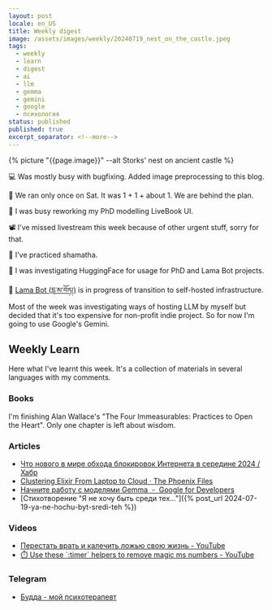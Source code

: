 ```yaml
---
layout: post
locale: en_US
title: Weekly digest
image: /assets/images/weekly/20240719_nest_on_the_castle.jpeg
tags:
  - weekly
  - learn
  - digest
  - ai
  - llm
  - gemma
  - gemini
  - google
  - психология
status: published
published: true
excerpt_separator: <!--more-->
---
```

{% picture "{{page.image}}" --alt Storks' nest on ancient castle %}

💻 Was mostly busy with bugfixing. Added image preprocessing to this blog.

🏃 We ran only once on Sat. It was 1 + 1 + about 1. We are behind the plan.

🔬 I was busy reworking my PhD modelling LiveBook UI.

📽️ I've missed livestream this week because of other urgent stuff, sorry for that.

🪷  I've practiced shamatha. 

🤖 I was investigating HuggingFace for usage for PhD and Lama Bot projects.

 📿 [Lama Bot (དླ་མ་བོཏ།)](https://t.me/compassion_lama_bot) is in progress of transition to self-hosted infrastructure. Most of the week was investigating ways of hosting LLM by myself but decided that it's too expensive for non-profit indie project. So for now I'm going to use Google's Gemini.

<!--more-->

## Weekly Learn
Here what I've learnt this week. It's a collection of materials  in several languages with my comments.

### Books
I'm finishing Alan Wallace's "The Four Immeasurables: Practices to Open the Heart". Only one chapter is left about wisdom.
### Articles
- [Что нового в мире обхода блокировок Интернета в середине 2024 / Хабр](https://habr.com/ru/articles/828598/)
- [Clustering Elixir From Laptop to Cloud · The Phoenix Files](https://fly.io/phoenix-files/clustering-elixir-from-laptop-to-cloud/)
- [Начните работу с моделями Gemma  -  Google for Developers](https://ai.google.dev/gemma/docs/get_started)
- [Стихотворение "Я не хочу быть среди тех..."]({% post_url 2024-07-19-ya-ne-hochu-byt-sredi-teh %})

### Videos
- [Перестать врать и калечить ложью свою жизнь - YouTube](https://www.youtube.com/watch?v=V7COUgMuBWw)
- [⏱️ Use these \`:timer\` helpers to remove magic ms numbers - YouTube](https://www.youtube.com/watch?v=LxFs8lMihxo&t=2s)

### Telegram
- [Будда - мой психотерапевт](https://t.me/Buddha_is_my_theropist_ru)
